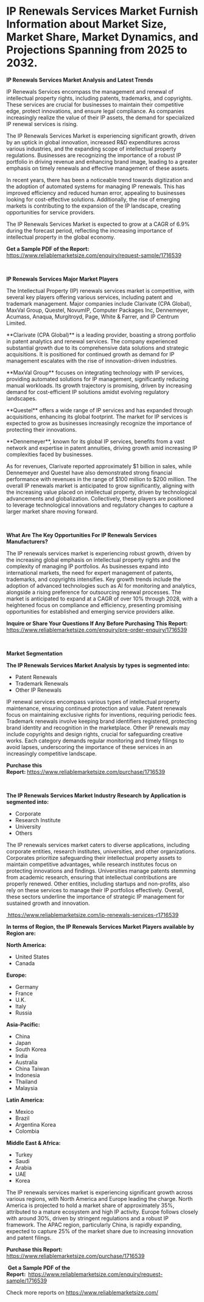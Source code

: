 <p><h1>IP Renewals Services Market Furnish Information about Market Size, Market Share, Market Dynamics, and Projections Spanning from 2025 to 2032.</h1></p><p><strong>IP Renewals Services Market Analysis and Latest Trends</strong></p>
<p><p>IP Renewals Services encompass the management and renewal of intellectual property rights, including patents, trademarks, and copyrights. These services are crucial for businesses to maintain their competitive edge, protect innovations, and ensure legal compliance. As companies increasingly realize the value of their IP assets, the demand for specialized IP renewal services is rising.</p><p>The IP Renewals Services Market is experiencing significant growth, driven by an uptick in global innovation, increased R&D expenditures across various industries, and the expanding scope of intellectual property regulations. Businesses are recognizing the importance of a robust IP portfolio in driving revenue and enhancing brand image, leading to a greater emphasis on timely renewals and effective management of these assets.</p><p>In recent years, there has been a noticeable trend towards digitization and the adoption of automated systems for managing IP renewals. This has improved efficiency and reduced human error, appealing to businesses looking for cost-effective solutions. Additionally, the rise of emerging markets is contributing to the expansion of the IP landscape, creating opportunities for service providers.</p><p>The IP Renewals Services Market is expected to grow at a CAGR of 6.9% during the forecast period, reflecting the increasing importance of intellectual property in the global economy.</p></p>
<p><strong>Get a Sample PDF of the Report:&nbsp;</strong> <a href="https://www.reliablemarketsize.com/enquiry/request-sample/1716539?utm_campaign=1131&utm_medium=2&utm_source=Github&utm_content=ia&utm_term=12012025&utm_id=ip-renewals-services">https://www.reliablemarketsize.com/enquiry/request-sample/1716539</a></p>
<p>&nbsp;</p>
<p><strong>IP Renewals Services Major Market Players</strong></p>
<p><p>The Intellectual Property (IP) renewals services market is competitive, with several key players offering various services, including patent and trademark management. Major companies include Clarivate (CPA Global), MaxVal Group, Questel, NovumIP, Computer Packages Inc, Dennemeyer, Acumass, Anaqua, Murgitroyd, Page, White & Farrer, and IP Centrum Limited.</p><p>**Clarivate (CPA Global)** is a leading provider, boasting a strong portfolio in patent analytics and renewal services. The company experienced substantial growth due to its comprehensive data solutions and strategic acquisitions. It is positioned for continued growth as demand for IP management escalates with the rise of innovation-driven industries.</p><p>**MaxVal Group** focuses on integrating technology with IP services, providing automated solutions for IP management, significantly reducing manual workloads. Its growth trajectory is promising, driven by increasing demand for cost-efficient IP solutions amidst evolving regulatory landscapes.</p><p>**Questel** offers a wide range of IP services and has expanded through acquisitions, enhancing its global footprint. The market for IP services is expected to grow as businesses increasingly recognize the importance of protecting their innovations.</p><p>**Dennemeyer**, known for its global IP services, benefits from a vast network and expertise in patent annuities, driving growth amid increasing IP complexities faced by businesses.</p><p>As for revenues, Clarivate reported approximately $1 billion in sales, while Dennemeyer and Questel have also demonstrated strong financial performance with revenues in the range of $100 million to $200 million. The overall IP renewals market is anticipated to grow significantly, aligning with the increasing value placed on intellectual property, driven by technological advancements and globalization. Collectively, these players are positioned to leverage technological innovations and regulatory changes to capture a larger market share moving forward.</p></p>
<p>&nbsp;</p>
<p><strong>What Are The Key Opportunities For IP Renewals Services Manufacturers?</strong></p>
<p><p>The IP renewals services market is experiencing robust growth, driven by the increasing global emphasis on intellectual property rights and the complexity of managing IP portfolios. As businesses expand into international markets, the need for expert management of patents, trademarks, and copyrights intensifies. Key growth trends include the adoption of advanced technologies such as AI for monitoring and analytics, alongside a rising preference for outsourcing renewal processes. The market is anticipated to expand at a CAGR of over 10% through 2028, with a heightened focus on compliance and efficiency, presenting promising opportunities for established and emerging service providers alike.</p></p>
<p><strong>Inquire or Share Your Questions If Any Before Purchasing This Report:</strong> <a href="https://www.reliablemarketsize.com/enquiry/pre-order-enquiry/1716539?utm_campaign=1131&utm_medium=2&utm_source=Github&utm_content=ia&utm_term=12012025&utm_id=ip-renewals-services">https://www.reliablemarketsize.com/enquiry/pre-order-enquiry/1716539</a></p>
<p>&nbsp;</p>
<p><strong>Market Segmentation</strong></p>
<p><strong>The IP Renewals Services Market Analysis by types is segmented into:</strong></p>
<p><ul><li>Patent Renewals</li><li>Trademark Renewals</li><li>Other IP Renewals</li></ul></p>
<p><p>IP renewal services encompass various types of intellectual property maintenance, ensuring continued protection and value. Patent renewals focus on maintaining exclusive rights for inventions, requiring periodic fees. Trademark renewals involve keeping brand identifiers registered, protecting brand identity and recognition in the marketplace. Other IP renewals may include copyrights and design rights, crucial for safeguarding creative works. Each category demands regular monitoring and timely filings to avoid lapses, underscoring the importance of these services in an increasingly competitive landscape.</p></p>
<p><strong>Purchase this Report:&nbsp;</strong><a href="https://www.reliablemarketsize.com/purchase/1716539?utm_campaign=1131&utm_medium=2&utm_source=Github&utm_content=ia&utm_term=12012025&utm_id=ip-renewals-services">https://www.reliablemarketsize.com/purchase/1716539</a></p>
<p>&nbsp;</p>
<p><strong>The IP Renewals Services Market Industry Research by Application is segmented into:</strong></p>
<p><ul><li>Corporate</li><li>Research Institute</li><li>University</li><li>Others</li></ul></p>
<p><p>The IP renewals services market caters to diverse applications, including corporate entities, research institutes, universities, and other organizations. Corporates prioritize safeguarding their intellectual property assets to maintain competitive advantages, while research institutes focus on protecting innovations and findings. Universities manage patents stemming from academic research, ensuring that intellectual contributions are properly renewed. Other entities, including startups and non-profits, also rely on these services to manage their IP portfolios effectively. Overall, these sectors underline the importance of strategic IP management for sustained growth and innovation.</p></p>
<p><a href="https://www.reliablemarketsize.com/ip-renewals-services-r1716539?utm_campaign=1131&utm_medium=2&utm_source=Github&utm_content=ia&utm_term=12012025&utm_id=ip-renewals-services">&nbsp;https://www.reliablemarketsize.com/ip-renewals-services-r1716539</a></p>
<p><strong>In terms of Region, the IP Renewals Services Market Players available by Region are:</strong></p>
<p>
    <p> <strong> North America: </strong>
        <ul>
            <li>United States</li>
            <li>Canada</li>
        </ul>
        </p> 
    <p> <strong> Europe: </strong>
        <ul>
            <li>Germany</li>
            <li>France</li>
            <li>U.K.</li>
            <li>Italy</li>
            <li>Russia</li>
        </ul>
        </p> 
    <p> <strong> Asia-Pacific: </strong>
        <ul>
            <li>China</li>
            <li>Japan</li>
            <li>South Korea</li>
            <li>India</li>
            <li>Australia</li>
            <li>China Taiwan</li>
            <li>Indonesia</li>
            <li>Thailand</li>
            <li>Malaysia</li>
        </ul>
        </p> 
    <p> <strong> Latin America: </strong>
        <ul>
            <li>Mexico</li>
            <li>Brazil</li>
            <li>Argentina Korea</li>
            <li>Colombia</li>
        </ul>
        </p> 
    <p> <strong> Middle East & Africa: </strong>
        <ul>
            <li>Turkey</li>
            <li>Saudi</li>
            <li>Arabia</li>
            <li>UAE</li>
            <li>Korea</li>
        </ul>
    </p>
    </p>
<p><p>The IP renewals services market is experiencing significant growth across various regions, with North America and Europe leading the charge. North America is projected to hold a market share of approximately 35%, attributed to a mature ecosystem and high IP activity. Europe follows closely with around 30%, driven by stringent regulations and a robust IP framework. The APAC region, particularly China, is rapidly expanding, expected to capture 25% of the market share due to increasing innovation and patent filings.</p></p>
<p><strong>Purchase this Report: </strong><a href="https://www.reliablemarketsize.com/purchase/1716539?utm_campaign=1131&utm_medium=2&utm_source=Github&utm_content=ia&utm_term=12012025&utm_id=ip-renewals-services">https://www.reliablemarketsize.com/purchase/1716539</a></p>
<p>&nbsp;<strong>Get a Sample PDF of the Report:&nbsp;&nbsp;</strong><a href="https://www.reliablemarketsize.com/enquiry/request-sample/1716539?utm_campaign=1131&utm_medium=2&utm_source=Github&utm_content=ia&utm_term=12012025&utm_id=ip-renewals-services">https://www.reliablemarketsize.com/enquiry/request-sample/1716539</a></p>
<p><strong></strong></p>
<p>Check more reports on <a href="https://www.reliablemarketsize.com/?utm_campaign=1131&utm_medium=2&utm_source=Github&utm_content=ia&utm_term=12012025&utm_id=ip-renewals-services">https://www.reliablemarketsize.com/</a></p>